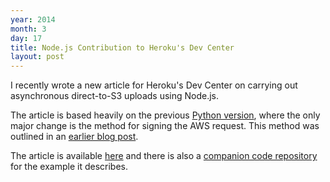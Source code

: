 ```yaml
---
year: 2014
month: 3
day: 17
title: Node.js Contribution to Heroku's Dev Center
layout: post
---
```


<p>I recently wrote a new article for Heroku's Dev Center on carrying out asynchronous direct-to-S3 uploads using Node.js.</p>
<p>The article is based heavily on the previous <a href="http://flyingsparx.net/blog/13/5/7/contribution-to-heroku-dev-center/">Python version</a>, where the only major change is the method for signing the AWS request. This method was outlined in an <a href="http://flyingsparx.net/blog/2014/1/17/direct-to-s3-uploads-in-node.js/">earlier blog post</a>.</p>
<p>The article is available <a href="https://devcenter.heroku.com/articles/s3-upload-node">here</a> and there is also a <a href="https://github.com/flyingsparx/NodeDirectUploader">companion code repository</a> for the example it describes.</p>
